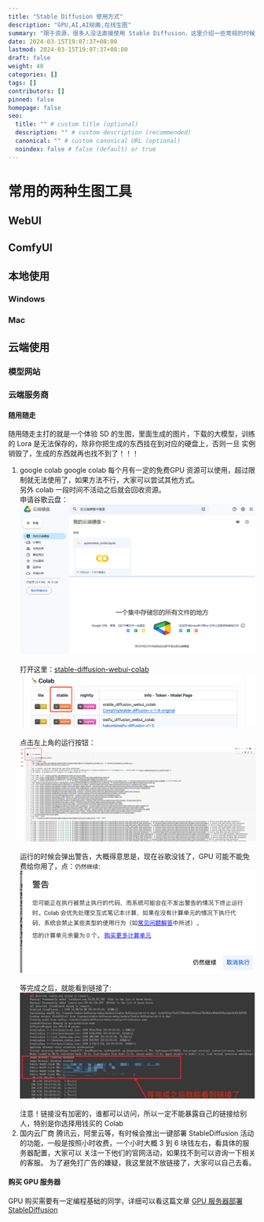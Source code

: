 ```yaml
---
title: "Stable Diffusion 使用方式"
description: "GPU,AI,AI绘画,在线生图"
summary: "限于资源，很多人没法直接使用 Stable Diffusion，这里介绍一些常规的时候方式"
date: 2024-03-15T19:07:37+08:00
lastmod: 2024-03-15T19:07:37+08:00
draft: false
weight: 48
categories: []
tags: []
contributors: []
pinned: false
homepage: false
seo:
  title: "" # custom title (optional)
  description: "" # custom description (recommended)
  canonical: "" # custom canonical URL (optional)
  noindex: false # false (default) or true
---
```


# 常用的两种生图工具
## WebUI
## ComfyUI
## 本地使用
### Windows
### Mac
## 云端使用
### 模型网站
### 云端服务商
#### 随用随走
随用随走主打的就是一个体验 SD 的生图，里面生成的图片，下载的大模型，训练的 Lora 是无法保存的，除非你把生成的东西挂在到对应的硬盘上，否则一旦
实例销毁了，生成的东西就再也找不到了！！！

1. google colab
google colab 每个月有一定的免费GPU 资源可以使用，超过限制就无法使用了，如果方法不行，大家可以尝试其他方式。<br>
另外 colab 一段时间不活动之后就会回收资源。<br>
申请谷歌云盘：<br>
![google 硬盘](google_drive.png)<br><br>
打开这里：[stable-diffusion-webui-colab](https://github.com/camenduru/stable-diffusion-webui-colab)
![google 硬盘](google_drive_2.png)<br><br>
点击左上角的运行按钮：<br>
![google 硬盘](google_drive_3.png)<br><br>
运行的时候会弹出警告，大概得意思是，现在谷歌没钱了，GPU 可能不能免费给你用了，点：`仍然继续`:<br>
![google 硬盘](google_drive_4.png)<br><br>
等完成之后，就能看到链接了:<br>
![google 硬盘](google_drive_5.png)<br><br>
注意！链接没有加密的，谁都可以访问，所以一定不能暴露自己的链接给别人，特别是你选择用钱买的 Colab
2. 国内云厂商
腾讯云，阿里云等，有时候会推出一键部署 StableDiffusion 活动的功能，一般是按照小时收费，一个小时大概 3 到 6 块钱左右，看具体的服务器配置，大家可以
关注一下他们的官网活动，如果找不到可以咨询一下相关的客服。
为了避免打广告的嫌疑，我这里就不放链接了，大家可以自己去看。
#### 购买 GPU 服务器
GPU 购买需要有一定编程基础的同学，详细可以看这篇文章
[GPU 服务器部署 StableDiffusion](/blog/aigc/)<br><br>


